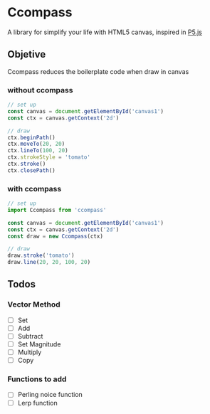 # Ccompass
A library for simplify your life with HTML5 canvas, inspired in [P5.js](https://p5js.org/)

## Objetive
Ccompass reduces the boilerplate code when draw in canvas

### without ccompass 
```js
// set up
const canvas = document.getElementById('canvas1')
const ctx = canvas.getContext('2d')

// draw
ctx.beginPath()
ctx.moveTo(20, 20)
ctx.lineTo(100, 20)
ctx.strokeStyle = 'tomato'
ctx.stroke()
ctx.closePath()
```

### with ccompass
```js
// set up
import Ccompass from 'ccompass'

const canvas = document.getElementById('canvas1')
const ctx = canvas.getContext('2d')
const draw = new Ccompass(ctx)

// draw
draw.stroke('tomato')
draw.line(20, 20, 100, 20)
```

Todos
-------------------

### Vector Method
  - [ ] Set 
  - [ ] Add
  - [ ] Subtract
  - [ ] Set Magnitude
  - [ ] Multiply
  - [ ] Copy

### Functions to add
  - [ ] Perling noice function
  - [ ] Lerp function

